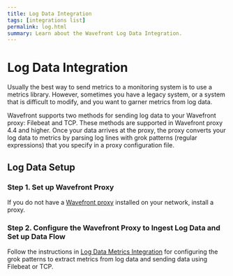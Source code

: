 ```yaml
---
title: Log Data Integration
tags: [integrations list]
permalink: log.html
summary: Learn about the Wavefront Log Data Integration.
---
```

# Log Data Integration

Usually the best way to send metrics to a monitoring system is to use a metrics library. However, sometimes you have a legacy system, or a system that is difficult to modify, and you want to garner metrics from log data. 

Wavefront supports two methods for sending log data to your Wavefront proxy: Filebeat and TCP. These methods are supported in Wavefront proxy 4.4 and higher. Once your data arrives at the proxy, the proxy converts your log data to metrics by parsing log lines with grok patterns (regular expressions) that you specify in a proxy configuration file.



## Log Data Setup



### Step 1. Set up Wavefront Proxy

If you do not have a [Wavefront proxy](https://docs.wavefront.com/proxies.html) installed on your network, install a proxy.


### Step 2. Configure the Wavefront Proxy to Ingest Log Data and Set up Data Flow

Follow the instructions in [Log Data Metrics Integration](https://docs.wavefront.com/integrations_log_data.html) for configuring the grok patterns to extract metrics from log data and sending data using Filebeat or TCP.



